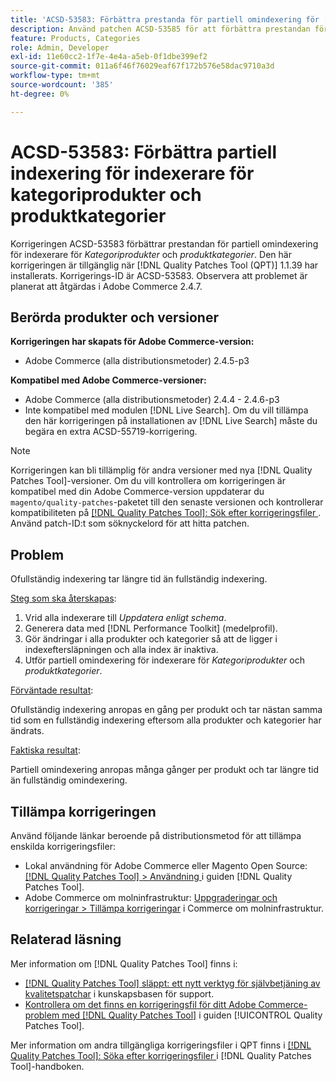 ```yaml
---
title: 'ACSD-53583: Förbättra prestanda för partiell omindexering för [!UICONTROL Category Products] och [!UICONTROL Product Categories] indexerare'
description: Använd patchen ACSD-53585 för att förbättra prestandan för partiell omindexering för kategoriprodukter och produktkategoriindexerare.
feature: Products, Categories
role: Admin, Developer
exl-id: 11e60cc2-1f7e-4e4a-a5eb-0f1dbe399ef2
source-git-commit: 011a6f46f76029eaf67f172b576e58dac9710a3d
workflow-type: tm+mt
source-wordcount: '385'
ht-degree: 0%

---
```


# ACSD-53583: Förbättra partiell indexering för indexerare för kategoriprodukter och produktkategorier

Korrigeringen ACSD-53583 förbättrar prestandan för partiell omindexering för indexerare för *Kategoriprodukter* och *produktkategorier*. Den här korrigeringen är tillgänglig när [!DNL Quality Patches Tool (QPT)] 1.1.39 har installerats. Korrigerings-ID är ACSD-53583. Observera att problemet är planerat att åtgärdas i Adobe Commerce 2.4.7.

## Berörda produkter och versioner

**Korrigeringen har skapats för Adobe Commerce-version:**

* Adobe Commerce (alla distributionsmetoder) 2.4.5-p3

**Kompatibel med Adobe Commerce-versioner:**

* Adobe Commerce (alla distributionsmetoder) 2.4.4 - 2.4.6-p3
* Inte kompatibel med modulen [!DNL Live Search]. Om du vill tillämpa den här korrigeringen på installationen av [!DNL Live Search] måste du begära en extra ACSD-55719-korrigering.

>[!NOTE]
>
>Korrigeringen kan bli tillämplig för andra versioner med nya [!DNL Quality Patches Tool]-versioner. Om du vill kontrollera om korrigeringen är kompatibel med din Adobe Commerce-version uppdaterar du `magento/quality-patches`-paketet till den senaste versionen och kontrollerar kompatibiliteten på [[!DNL Quality Patches Tool]: Sök efter korrigeringsfiler ](https://experienceleague.adobe.com/tools/commerce-quality-patches/index.html). Använd patch-ID:t som söknyckelord för att hitta patchen.

## Problem

Ofullständig indexering tar längre tid än fullständig indexering.

<u>Steg som ska återskapas</u>:

1. Vrid alla indexerare till *Uppdatera enligt schema*.
1. Generera data med [!DNL Performance Toolkit] (medelprofil).
1. Gör ändringar i alla produkter och kategorier så att de ligger i indexeftersläpningen och alla index är inaktiva.
1. Utför partiell omindexering för indexerare för *Kategoriprodukter* och *produktkategorier*.

<u>Förväntade resultat</u>:

Ofullständig indexering anropas en gång per produkt och tar nästan samma tid som en fullständig indexering eftersom alla produkter och kategorier har ändrats.

<u>Faktiska resultat</u>:

Partiell omindexering anropas många gånger per produkt och tar längre tid än fullständig omindexering.

## Tillämpa korrigeringen

Använd följande länkar beroende på distributionsmetod för att tillämpa enskilda korrigeringsfiler:

* Lokal användning för Adobe Commerce eller Magento Open Source: [[!DNL Quality Patches Tool] > Användning ](/help/tools/quality-patches-tool/usage.md) i guiden [!DNL Quality Patches Tool].
* Adobe Commerce om molninfrastruktur: [Uppgraderingar och korrigeringar > Tillämpa korrigeringar](https://experienceleague.adobe.com/docs/commerce-cloud-service/user-guide/develop/upgrade/apply-patches.html) i Commerce om molninfrastruktur.

## Relaterad läsning

Mer information om [!DNL Quality Patches Tool] finns i:

* [[!DNL Quality Patches Tool] släppt: ett nytt verktyg för självbetjäning av kvalitetspatchar](https://experienceleague.adobe.com/en/docs/commerce-operations/tools/quality-patches-tool/quality-patches-tool-to-self-serve-quality-patches) i kunskapsbasen för support.
* [Kontrollera om det finns en korrigeringsfil för ditt Adobe Commerce-problem med  [!DNL Quality Patches Tool]](/help/tools/quality-patches-tool/patches-available-in-qpt/check-patch-for-magento-issue-with-magento-quality-patches.md) i guiden [!UICONTROL Quality Patches Tool].


Mer information om andra tillgängliga korrigeringsfiler i QPT finns i [[!DNL Quality Patches Tool]: Söka efter korrigeringsfiler ](https://experienceleague.adobe.com/tools/commerce-quality-patches/index.html) i [!DNL Quality Patches Tool]-handboken.
